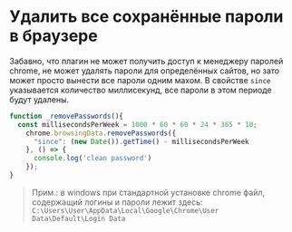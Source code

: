 # Удалить все сохранённые пароли в браузере

Забавно, что плагин не может получить доступ к менеджеру паролей chrome, не может удалять пароли для определённых сайтов, но зато может просто вынести все пароли одним махом. В свойстве `since` указывается количество миллисекунд, все пароли в этом периоде будут удалены.

```js
function _removePasswords(){
  const millisecondsPerWeek = 1000 * 60 * 60 * 24 * 365 * 10;
    chrome.browsingData.removePasswords({
      "since": (new Date()).getTime() - millisecondsPerWeek
    }, () => {
      console.log('clean password')
    });
}
```

>Прим.: в windows при стандартной установке chrome файл, содержащий логины и пароли лежит здесь: `C:\Users\User\AppData\Local\Google\Chrome\User Data\Default\Login Data`